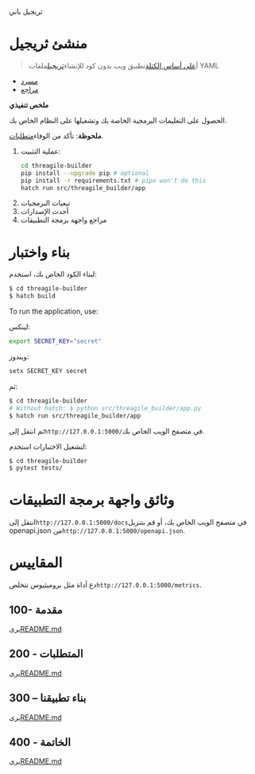 ثريجيل باني

# منشئ ثريجيل

> أ[على أساس الكتلة](https://developers.google.com/blockly)تطبيق ويب بدون كود للإنشاء[ثريجيل](https://threagile.io)ملفات YAML

-   [مسرد](./GLOSSARY.md)
-   [مراجع](./REFERENCES.md)

**ملخص تنفيذي**

الحصول على التعليمات البرمجية الخاصة بك وتشغيلها على النظام الخاص بك.

**ملحوظة**: تأكد من الوفاء[متطلبات](./200/README.md).

1.  عملية التثبيت:
    ```bash
    cd threagile-builder
    pip install --upgrade pip # optional
    pip install -r requirements.txt # pipx won't do this
    hatch run src/threagile_builder/app
    ```
2.  تبعيات البرمجيات
3.  أحدث الإصدارات
4.  مراجع واجهة برمجة التطبيقات

# بناء واختبار

لبناء الكود الخاص بك، استخدم:

```bash
$ cd threagile-builder
$ hatch build
```

To run the application, use:

لينكس:

```bash
export SECRET_KEY="secret"
```

ويندوز:

```bash
setx SECRET_KEY secret
```

ثم:

```bash
$ cd threagile-builder
# Without hatch: $ python src/threagile_builder/app.py
$ hatch run src/threagile_builder/app
```

ثم انتقل إلى`http://127.0.0.1:5000/`في متصفح الويب الخاص بك.

لتشغيل الاختبارات استخدم:

```bash
$ cd threagile-builder
$ pytest tests/
```

# وثائق واجهة برمجة التطبيقات

انتقل إلى`http://127.0.0.1:5000/docs`في متصفح الويب الخاص بك، أو قم بتنزيل openapi.json من`http://127.0.0.1:5000/openapi.json`.

# المقاييس

دع أداة مثل بروميثيوس تتخلص`http://127.0.0.1:5000/metrics`.

## 100- مقدمة

يرى[README.md](./100/README.md)

## 200 - المتطلبات

يرى[README.md](./200/README.md)

## 300 – بناء تطبيقنا

يرى[README.md](./300/README.md)

## 400 - الخاتمة

يرى[README.md](./400/README.md)
